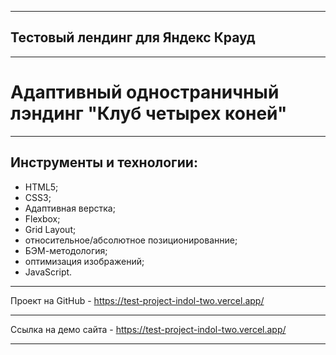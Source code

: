 ___
## Тестовый лендинг для Яндекс Крауд
___
# Адаптивный одностраничный лэндинг "Клуб четырех коней"
___
## Инструменты и технологии:
* HTML5;
* CSS3;
* Адаптивная верстка;
* Flexbox;
* Grid Layout;
* относительное/абсолютное позиционированние;
* БЭМ-методология;
* оптимизация изображений;
* JavaScript.
___
Проект на GitHub - https://test-project-indol-two.vercel.app/
___
Ссылка на демо сайта - https://test-project-indol-two.vercel.app/
___
